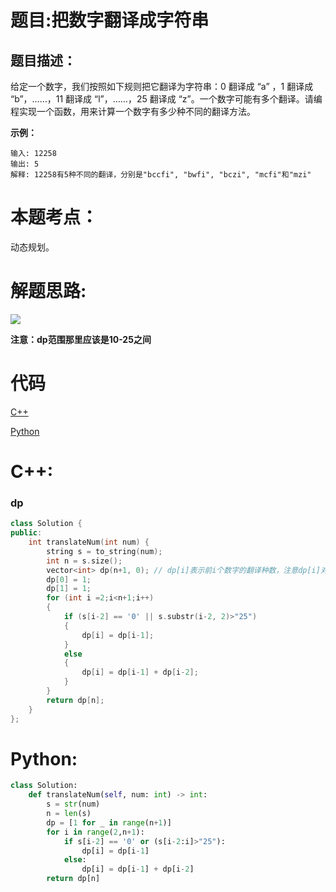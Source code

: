 # 题目:把数字翻译成字符串
## 题目描述：
给定一个数字，我们按照如下规则把它翻译为字符串：0 翻译成 “a” ，1 翻译成 “b”，……，11 翻译成 “l”，……，25 翻译成 “z”。一个数字可能有多个翻译。请编程实现一个函数，用来计算一个数字有多少种不同的翻译方法。

**示例：**
```
输入: 12258
输出: 5
解释: 12258有5种不同的翻译，分别是"bccfi", "bwfi", "bczi", "mcfi"和"mzi"
```

# 本题考点：
  
  动态规划。
  
# 解题思路:

  ![](https://github.com/bryceustc/CodingInterviews/blob/master/TranslateNum/1.jpg)
 
 **注意：dp范围那里应该是10-25之间**
  
# 代码

[C++](./TranslateNum.cpp)

[Python](./TranslateNum.py)

# C++: 
###  dp
```c++
class Solution {
public:
    int translateNum(int num) {
        string s = to_string(num);
        int n = s.size();
        vector<int> dp(n+1, 0); // dp[i]表示前i个数字的翻译种数，注意dp[i]对应的数字是s[i-1]
        dp[0] = 1;
        dp[1] = 1;
        for (int i =2;i<n+1;i++)
        {
            if (s[i-2] == '0' || s.substr(i-2, 2)>"25")
            {
                dp[i] = dp[i-1];
            }
            else
            {
                dp[i] = dp[i-1] + dp[i-2];
            }
        }
        return dp[n];
    }
};
```
# Python:
```python
class Solution:
    def translateNum(self, num: int) -> int:
        s = str(num)
        n = len(s)
        dp = [1 for _ in range(n+1)]
        for i in range(2,n+1):
            if s[i-2] == '0' or (s[i-2:i]>"25"):
                dp[i] = dp[i-1]
            else:
                dp[i] = dp[i-1] + dp[i-2]
        return dp[n]
```

